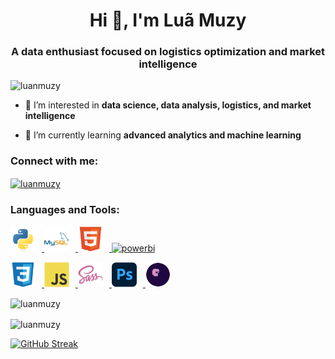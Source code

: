 <h1 align="center">Hi 👋, I'm Luã Muzy</h1>
<h3 align="center">A data enthusiast focused on logistics optimization and market intelligence</h3>

<p align="left"> <img src="https://komarev.com/ghpvc/?username=luanmuzy&label=Profile%20views&color=0e75b6&style=flat" alt="luanmuzy" /> </p>

- 👀 I’m interested in **data science, data analysis, logistics, and market intelligence**

- 🌱 I’m currently learning **advanced analytics and machine learning**




<h3 align="left">Connect with me:</h3>
<p align="left">
<a href="https://linkedin.com/in/luanmuzy" target="_blank"><img align="center" src="https://raw.githubusercontent.com/rahuldkjain/github-profile-readme-generator/master/src/images/icons/Social/linked-in-alt.svg" alt="luanmuzy" height="30" width="40" /></a>

</p>

<h3 align="left">Languages and Tools:</h3>
<p align="left">
<a href="https://www.python.org" target="_blank" rel="noreferrer"> <img src="https://raw.githubusercontent.com/devicons/devicon/master/icons/python/python-original.svg" alt="python" width="40" height="40" style="margin-right: 10px;"/> </a>
<a href="https://www.w3schools.com/sql/" target="_blank" rel="noreferrer"> <img src="https://raw.githubusercontent.com/devicons/devicon/master/icons/mysql/mysql-original-wordmark.svg" alt="sql" width="40" height="40" style="margin-right: 10px;"/> </a>
<a href="https://developer.mozilla.org/en-US/docs/Web/HTML" target="_blank" rel="noreferrer">
    <img src="https://raw.githubusercontent.com/devicons/devicon/master/icons/html5/html5-original.svg" alt="html5" width="40" height="40" style="margin-right: 10px;"/>
</a>
<a href="https://powerbi.microsoft.com/" target="_blank" rel="noreferrer"> <img src="https://raw.githubusercontent.com/microsoft/PowerBI-Icons/master/SVG/Desktop.svg" alt="powerbi" width="40" height="40" style="margin-right: 10px;"/> </a>
</p>
<a href="https://developer.mozilla.org/en-US/docs/Web/CSS" target="_blank" rel="noreferrer">
    <img src="https://raw.githubusercontent.com/devicons/devicon/master/icons/css3/css3-original.svg" alt="css3" width="40" height="40" style="margin-right: 10px;"/>
</a>
<a href="https://developer.mozilla.org/en-US/docs/Web/JavaScript" target="_blank" rel="noreferrer">
    <img src="https://raw.githubusercontent.com/devicons/devicon/master/icons/javascript/javascript-original.svg" alt="javascript" width="40" height="40" style="margin-right: 10px;"/>
</a>
<a href="https://sass-lang.com" target="_blank" rel="noreferrer">
    <img src="https://raw.githubusercontent.com/devicons/devicon/master/icons/sass/sass-original.svg" alt="sass" width="40" height="40" style="margin-right: 10px;"/>
</a>
<a href="https://www.adobe.com/br/products/photoshop.html" target="_blank" rel="noreferrer">
    <img src="https://github.com/devicons/devicon/blob/master/icons/photoshop/photoshop-original.svg" alt="photoshop" width="40" height="40" style="margin-right: 10px;"/>
</a>
<a href="https://www.adobe.com/br/products/photoshop.html" target="_blank" rel="noreferrer">
    <img src="https://github.com/devicons/devicon/blob/master/icons/aftereffects/aftereffects-original.svg" alt="after effect" width="40" height="40" style="margin-right: 10px;"/>
</a>


<p><img align="center" src="https://github-readme-stats.vercel.app/api/top-langs?username=luanmuzy&show_icons=true&locale=en&layout=compact" alt="luanmuzy" /></p>

<p><img align="center" src="https://github-readme-stats.vercel.app/api?username=luanmuzy&show_icons=true&locale=en" alt="luanmuzy" /></p>

<a href="https://git.io/streak-stats"><img src="https://github-readme-streak-stats.herokuapp.com?user=luanmuzy&theme=dark&hide_border=true&border_radius=15&background=45%2C030992%2C880202" alt="GitHub Streak" /></a>
